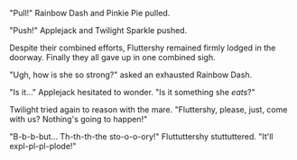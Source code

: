 "Pull!" Rainbow Dash and Pinkie Pie pulled.

"Push!" Applejack and Twilight Sparkle pushed.

Despite their combined efforts, Fluttershy remained firmly lodged in the doorway. Finally they all gave up in one combined sigh.

"Ugh, how is she so strong?" asked an exhausted Rainbow Dash.

"Is it..." Applejack hesitated to wonder. "Is it something she *eats*?"

Twilight tried again to reason with the mare. "Fluttershy, please, just, come with us? Nothing's going to happen!"

"B-b-b-but... Th-th-th-the sto-o-o-ory!" Fluttuttershy stuttuttered. "It'll expl-pl-pl-plode!"

